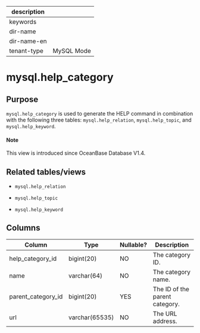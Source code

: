 | description ||
|---|---|
| keywords ||
| dir-name ||
| dir-name-en ||
| tenant-type | MySQL Mode |

# mysql.help_category

## **Purpose**

`mysql.help_category` is used to generate the HELP command in combination with the following three tables: `mysql.help_relation`, `mysql.help_topic`, and `mysql.help_keyword`.

<main id="notice" type='explain'>
  <h4>Note</h4>
  <p>This view is introduced since OceanBase Database V1.4. </p>
</main>

## **Related tables/views**

* `mysql.help_relation`

* `mysql.help_topic`

* `mysql.help_keyword`

## **Columns**

| **Column** | **Type** | **Nullable?** | **Description** |
|--------------------|----------------|----------------|--------|
| help_category_id | bigint(20) | NO | The category ID. |
| name | varchar(64) | NO | The category name. |
| parent_category_id | bigint(20) | YES | The ID of the parent category. |
| url | varchar(65535) | NO | The URL address. |
